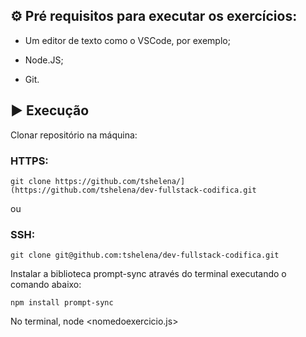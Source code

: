<h2> ⚙️ Pré requisitos para executar os exercícios: </h2>

- Um editor de texto como o VSCode, por exemplo;

- Node.JS;

- Git.

<h2>▶️ Execução</h2> 

Clonar repositório na máquina:


### HTTPS:
`git clone https://github.com/tshelena/](https://github.com/tshelena/dev-fullstack-codifica.git`

ou

### SSH:
`git clone git@github.com:tshelena/dev-fullstack-codifica.git`

Instalar a biblioteca prompt-sync através do terminal executando o comando abaixo:

`npm install prompt-sync`

No terminal, node <nomedoexercicio.js>